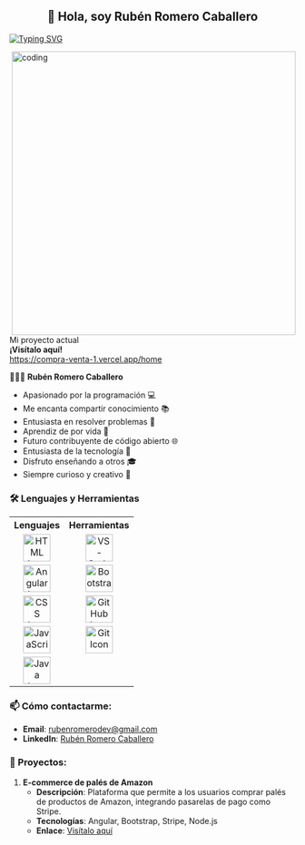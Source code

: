 ## <h2 align="center">👋 Hola, soy Rubén Romero Caballero</h2>

[![Typing SVG](https://readme-typing-svg.herokuapp.com?color=CCCCCC&size=35&center=true&vCenter=true&width=1000&lines=Hola+👋;¡Bienvenido+a+mi+perfil+de+GitHub!+🤗;Mi+nombre+es+Rubén+Romero+Caballero+👨;;Me+apasiona+la+programación+💻;Me+encanta+compartir+conocimientos+📚;Soy+un+entusiasta+de+resolver+problemas+🧩;Soy+aprendiz+de+por+vida+📖;Me+gustaría+ser+contribuyente+de+código+abierto+🌐;Programar+es+mi+pasión+❤️;Soy+un+entusiasta+de+la+tecnología+🚀;Disfruto+enseñar+a+otros+🎓;Siempre+soy+curioso+y+creativo+🧠)](https://git.io/typing-svg)


<!-- ILLUSTRATION'S IMAGE -->
<img align="right" alt="coding" width="500" src="https://technostupid.com/frontend/images/95116-coder.gif">

Mi proyecto actual  
**¡Visítalo aquí!**  
<a href="https://compra-venta-1.vercel.app/home" target="_blank" rel="noopener noreferrer">https://compra-venta-1.vercel.app/home</a>

<!-- DESCRIPTION -->
👨🏻‍💻 **Rubén Romero Caballero**

- Apasionado por la programación 💻  
- Me encanta compartir conocimiento 📚  
- Entusiasta en resolver problemas 🧩  
- Aprendiz de por vida 📖  
- Futuro contribuyente de código abierto 🌐  
- Entusiasta de la tecnología 🚀  
- Disfruto enseñando a otros 🎓  
- Siempre curioso y creativo 🧠

<!-- LANGUAGE & TOOLS -->
### 🛠️ Lenguajes y Herramientas

<table>
  <tr>
    <th style="text-align:center;">Lenguajes</th>
    <th style="text-align:center;">Herramientas</th>
  </tr>
  <tr>
    <td align="center">
      <a href="https://developer.mozilla.org/en-US/docs/Web/HTML">
        <img height="48px" width="48px" alt="HTML Icon" src="https://skillicons.dev/icons?i=html"/>
      </a>
    </td>
    <td align="center">
      <a href="https://code.visualstudio.com/">
        <img height="48px" width="48px" alt="VS-Code Icon" src="https://skillicons.dev/icons?i=vscode"/>
      </a>
    </td>
  </tr>
  <tr>
    <td align="center">
      <a href="https://angular.io/">
        <img height="48px" width="48px" alt="Angular Icon" src="https://skillicons.dev/icons?i=angular"/>
      </a>
    </td>
    <td align="center">
      <a href="https://getbootstrap.com/">
        <img height="48px" width="48px" alt="Bootstrap Icon" src="https://skillicons.dev/icons?i=bootstrap"/>
      </a>
    </td>
  </tr>
  <tr>
    <td align="center">
      <a href="https://developer.mozilla.org/en-US/docs/Web/CSS">
        <img height="48px" width="48px" alt="CSS Icon" src="https://skillicons.dev/icons?i=css"/>
      </a>
    </td>
    <td align="center">
      <a href="https://github.com/">
        <img height="48px" width="48px" alt="GitHub Icon" src="https://skillicons.dev/icons?i=github"/>
      </a>
    </td>
  </tr>
  <tr>
    <td align="center">
      <a href="https://developer.mozilla.org/en-US/docs/Web/JavaScript">
        <img height="48px" width="48px" alt="JavaScript Icon" src="https://skillicons.dev/icons?i=javascript"/>
      </a>
    </td>
    <td align="center">
      <a href="https://git-scm.com/">
        <img height="48px" width="48px" alt="Git Icon" src="https://skillicons.dev/icons?i=git"/>
      </a>
    </td>
  </tr>
  <tr>
    <td align="center">
      <a href="https://www.java.com/">
        <img height="48px" width="48px" alt="Java Icon" src="https://skillicons.dev/icons?i=java"/>
      </a>
    </td>
    <td align="center"></td>
  </tr>
</table>

### 📫 Cómo contactarme:

- **Email**: rubenromerodev@gmail.com  
- **LinkedIn**: [Rubén Romero Caballero](https://www.linkedin.com/in/rubén-romero-caballero)

### 🚀 Proyectos:

1. **E-commerce de palés de Amazon**  
   - **Descripción**: Plataforma que permite a los usuarios comprar palés de productos de Amazon, integrando pasarelas de pago como Stripe.  
   - **Tecnologías**: Angular, Bootstrap, Stripe, Node.js  
   - **Enlace**: [Visítalo aquí](https://compra-venta-1.vercel.app/home)


